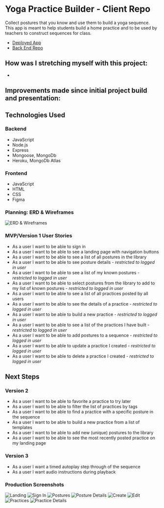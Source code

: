# Yoga Practice Builder - Client Repo

Collect postures that you know and use them to build a yoga sequence.
This app is meant to help students build a home practice and to be used by teachers to construct sequences for class.

- [Deployed App](https://dwindleduck.github.io/yogaPracticeBuilder-client/)
- [Back End Repo](https://github.com/dwindleduck/yogaPracticeBuilder-server)

## How was I stretching myself with this project:
- 

## Improvements made since initial project build and presentation:



## Technologies Used
### Backend
- JavaScript
- Node.js
- Express
- Mongoose, MongoDb
- Heroku, MongoDb Atlas

### Frontend
- JavaScript
- HTML
- CSS
- Figma



### Planning: ERD & Wireframes
![ERD & Wireframes](./assets/YPB_ERD_Wireframes.png)

### MVP/Version 1 User Stories
- As a user I want to be able to sign in
- As a user I want to be able to see a landing page with navigation buttons
- As a user I want to be able to see a list of all postures in the library
- As a user I want to be able to see posture details - *restricted to logged in user*
- As a user I want to be able to see a list of my known postures - *restricted to logged in user*
- As a user I want to be able to select postures from the library to add to my list of known postures - *restricted to logged in user*
- As a user I want to be able to see a list of all practices posted by all users
- As a user I want to be able to see the details of a practice - *restricted to logged in user*
- As a user I want to be able to build a new practice - *restricted to logged in user*
- As a user I want to be able to see a list of the practices I have built - *restricted to logged in user*
- As a user I want to be able to add postures to a sequence - *restricted to logged in user*
- As a user I want to be able to update a practice I created - *restricted to logged in user*
- As a user I want to be able to delete a practice I created - *restricted to logged in user*

## Next Steps
### Version 2
- As a user I want to be able to favorite a practice to try later
- As a user I want to be able to filter the list of practices by tags
- As a user I want to be able to find a practice with a specific posture in the sequence
- As a user I want to be able to build a new practice from a list of templates
- As a user I want to be able to add new (unique) postures to the library
- As a user I want to be able to see the most recently posted practice on my landing page

### Version 3
- As a user I want a timed autoplay step through of the sequence
- As a user I want audio instructions during playback

### Production Screenshots
![Landing](./assets/landing.png)
![Sign In](./assets/sign.png)
![Postures](./assets/postures.png)
![Posture Details](./assets/postureDetails.png)
![Create](./assets/create.png)
![Edit](./assets/edit.png)
![Practices](./assets/builtPractices.png)
![Practice Details](./assets/practiceDetails.png)